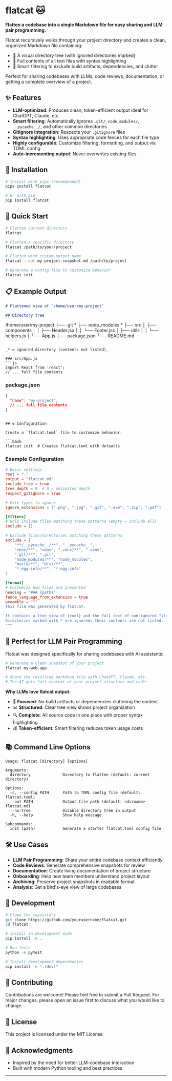# flatcat 🐱

**Flatten a codebase into a single Markdown file for easy sharing and LLM pair programming.**

Flatcat recursively walks through your project directory and creates a clean, organized Markdown file containing:
- 📁 A visual directory tree (with ignored directories marked)
- 📄 Full contents of all text files with syntax highlighting
- 🎯 Smart filtering to exclude build artifacts, dependencies, and clutter

Perfect for sharing codebases with LLMs, code reviews, documentation, or getting a complete overview of a project.

## ✨ Features

- **LLM-optimized**: Produces clean, token-efficient output ideal for ChatGPT, Claude, etc.
- **Smart filtering**: Automatically ignores `.git/`, `node_modules/`, `__pycache__/`, and other common directories
- **Gitignore integration**: Respects your `.gitignore` files
- **Syntax highlighting**: Uses appropriate code fences for each file type
- **Highly configurable**: Customize filtering, formatting, and output via TOML config
- **Auto-incrementing output**: Never overwrites existing files

## 🚀 Installation

```bash
# Install with pipx (recommended)
pipx install flatcat

# Or with pip
pip install flatcat
```

## 📖 Quick Start

```bash
# Flatten current directory
flatcat

# Flatten a specific directory
flatcat /path/to/your/project

# Flatten with custom output name
flatcat --out my-project-snapshot.md /path/to/project

# Generate a config file to customize behavior
flatcat init
```

## 📋 Example Output

```markdown
# Flattened view of `/home/user/my-project`

## Directory tree

```
/home/user/my-project
├── .git *
├── node_modules *
├── src
│   ├── components
│   │   ├── Header.jsx
│   │   └── Footer.jsx
│   ├── utils
│   │   └── helpers.js
│   └── App.js
├── package.json
└── README.md
```

_* = ignored directory (contents not listed)_

### src/App.js
```js
import React from 'react';
// ... full file contents
```

### package.json
```json
{
  "name": "my-project",
  // ... full file contents
}
```
```

## ⚙️ Configuration

Create a `flatcat.toml` file to customize behavior:

```bash
flatcat init  # Creates flatcat.toml with defaults
```

### Example Configuration

```toml
# Basic settings
root = "."
output = "flatcat.md"
include_tree = true
tree_depth = 0  # 0 = unlimited depth
respect_gitignore = true

# File types to ignore
ignore_extensions = [".png", ".jpg", ".gif", ".exe", ".zip", ".pdf"]

[filters]
# Only include files matching these patterns (empty = include all)
include = []

# Exclude files/directories matching these patterns
exclude = [
    "**/__pycache__/**", "__pycache__",
    "venv/**", "venv", ".venv/**", ".venv",
    ".git/**", ".git",
    "node_modules/**", "node_modules",
    "build/**", "dist/**",
    "*.egg-info/**", "*.egg-info"
]

[format]
# Customize how files are presented
heading = "### {path}"
fence_language_from_extension = true
preamble = """
This file was generated by flatcat.

It contains a tree view of {root} and the full text of non-ignored files.
Directories marked with * are ignored; their contents are not listed.
"""
```

## 🤖 Perfect for LLM Pair Programming

Flatcat was designed specifically for sharing codebases with AI assistants:

```bash
# Generate a clean snapshot of your project
flatcat my-web-app

# Share the resulting markdown file with ChatGPT, Claude, etc.
# The AI gets full context of your project structure and code!
```

**Why LLMs love flatcat output:**
- 🎯 **Focused**: No build artifacts or dependencies cluttering the context
- 📊 **Structured**: Clear tree view shows project organization
- 🔍 **Complete**: All source code in one place with proper syntax highlighting
- 💰 **Token-efficient**: Smart filtering reduces token usage costs

## 📚 Command Line Options

```
Usage: flatcat [directory] [options]

Arguments:
  directory              Directory to flatten (default: current directory)

Options:
  -c, --config PATH      Path to TOML config file (default: flatcat.toml)
  --out PATH             Output file path (default: <dirname>-flatcat.md)
  --no-tree              Disable directory tree in output
  -h, --help             Show help message

Subcommands:
  init [path]            Generate a starter flatcat.toml config file
```

## 🛠️ Use Cases

- **LLM Pair Programming**: Share your entire codebase context efficiently
- **Code Reviews**: Generate comprehensive snapshots for review
- **Documentation**: Create living documentation of project structure
- **Onboarding**: Help new team members understand project layout
- **Archiving**: Preserve project snapshots in readable format
- **Analysis**: Get a bird's-eye view of large codebases

## 🔧 Development

```bash
# Clone the repository
git clone https://github.com/yourusername/flatcat.git
cd flatcat

# Install in development mode
pip install -e .

# Run tests
python -m pytest

# Install development dependencies
pip install -e ".[dev]"
```

## 🤝 Contributing

Contributions are welcome! Please feel free to submit a Pull Request. For major changes, please open an issue first to discuss what you would like to change.

## 📄 License

This project is licensed under the MIT License

## 🙏 Acknowledgments

- Inspired by the need for better LLM-codebase interaction
- Built with modern Python tooling and best practices

---

